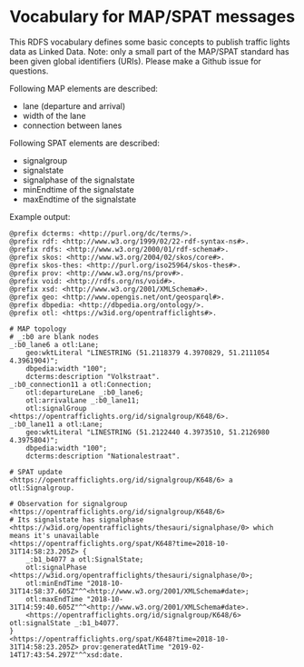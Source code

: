 # Vocabulary for MAP/SPAT messages

This RDFS vocabulary defines some basic concepts to publish traffic lights data as Linked Data.
Note: only a small part of the MAP/SPAT standard has been given global identifiers (URIs).
Please make a Github issue for questions.

Following MAP elements are described:
* lane (departure and arrival)
* width of the lane
* connection between lanes

Following SPAT elements are described:
* signalgroup
* signalstate
* signalphase of the signalstate
* minEndtime of the signalstate
* maxEndtime of the signalstate

Example output:
```text/turtle
@prefix dcterms: <http://purl.org/dc/terms/>.
@prefix rdf: <http://www.w3.org/1999/02/22-rdf-syntax-ns#>.
@prefix rdfs: <http://www.w3.org/2000/01/rdf-schema#>.
@prefix skos: <http://www.w3.org/2004/02/skos/core#>.
@prefix skos-thes: <http://purl.org/iso25964/skos-thes#>.
@prefix prov: <http://www.w3.org/ns/prov#>.
@prefix void: <http://rdfs.org/ns/void#>.
@prefix xsd: <http://www.w3.org/2001/XMLSchema#>.
@prefix geo: <http://www.opengis.net/ont/geosparql#>.
@prefix dbpedia: <http://dbpedia.org/ontology/>.
@prefix otl: <https://w3id.org/opentrafficlights#>.

# MAP topology
# _:b0 are blank nodes
_:b0_lane6 a otl:Lane;
    geo:wktLiteral "LINESTRING (51.2118379 4.3970829, 51.2111054 4.3961904)";
    dbpedia:width "100";
    dcterms:description "Volkstraat".
_:b0_connection11 a otl:Connection;
    otl:departureLane _:b0_lane6;
    otl:arrivalLane _:b0_lane11;
    otl:signalGroup <https://opentrafficlights.org/id/signalgroup/K648/6>.
_:b0_lane11 a otl:Lane;
    geo:wktLiteral "LINESTRING (51.2122440 4.3973510, 51.2126980 4.3975804)";
    dbpedia:width "100";
    dcterms:description "Nationalestraat".

# SPAT update
<https://opentrafficlights.org/id/signalgroup/K648/6> a otl:Signalgroup.

# Observation for signalgroup <https://opentrafficlights.org/id/signalgroup/K648/6>
# Its signalstate has signalphase <https://w3id.org/opentrafficlights/thesauri/signalphase/0> which means it's unavailable
<https://opentrafficlights.org/spat/K648?time=2018-10-31T14:58:23.205Z> {
    _:b1_b4077 a otl:SignalState;
    otl:signalPhase <https://w3id.org/opentrafficlights/thesauri/signalphase/0>;
    otl:minEndTime "2018-10-31T14:58:37.605Z"^^<http://www.w3.org/2001/XMLSchema#date>;
    otl:maxEndTime "2018-10-31T14:59:40.605Z"^^<http://www.w3.org/2001/XMLSchema#date>.
    <https://opentrafficlights.org/id/signalgroup/K648/6> otl:signalState _:b1_b4077.
}
<https://opentrafficlights.org/spat/K648?time=2018-10-31T14:58:23.205Z> prov:generatedAtTime "2019-02-14T17:43:54.297Z"^^xsd:date.
```
